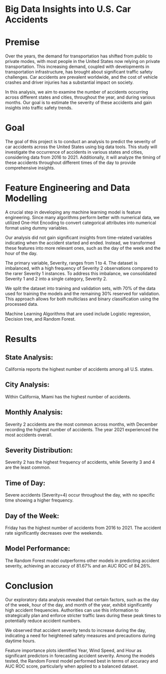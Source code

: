 # Big Data Insights into U.S. Car Accidents
# Premise
Over the years, the demand for transportation has shifted from public to private modes, with most people in the United States now relying on private transportation. This increasing demand, coupled with developments in transportation infrastructure, has brought about significant traffic safety challenges. Car accidents are prevalent worldwide, and the cost of vehicle crashes and driver injuries has a substantial impact on society.

In this analysis, we aim to examine the number of accidents occurring across different states and cities, throughout the year, and during various months. Our goal is to estimate the severity of these accidents and gain insights into traffic safety trends.

# Goal
The goal of this project is to conduct an analysis to predict the severity of car accidents across the United States using big data tools. This study will investigate the occurrence of accidents in various states and cities, considering data from 2016 to 2021. Additionally, it will analyze the timing of these accidents throughout different times of the day to provide comprehensive insights.

# Feature Engineering and Data Modelling
A crucial step in developing any machine learning model is feature engineering. Since many algorithms perform better with numerical data, we utilized One-Hot Encoding to convert categorical attributes into numerical format using dummy variables.

Our analysis did not gain significant insights from time-related variables indicating when the accident started and ended. Instead, we transformed these features into more relevant ones, such as the day of the week and the hour of the day.

The primary variable, Severity, ranges from 1 to 4. The dataset is imbalanced, with a high frequency of Severity 2 observations compared to the rarer Severity 1 instances. To address this imbalance, we consolidated Severity 1 and 2 into a single category, Severity 2.

We split the dataset into training and validation sets, with 70% of the data used for training the models and the remaining 30% reserved for validation. This approach allows for both multiclass and binary classification using the processed data.

Machine Learning Algorithms that are used include Logistic regression, Decision tree, and Random Forest.

# Results
## State Analysis: 
California reports the highest number of accidents among all U.S. states.
## City Analysis: 
Within California, Miami has the highest number of accidents.
## Monthly Analysis: 
Severity 2 accidents are the most common across months, with December recording the highest number of accidents. The year 2021 experienced the most accidents overall.
## Severity Distribution: 
Severity 2 has the highest frequency of accidents, while Severity 3 and 4 are the least common.
## Time of Day: 
Severe accidents (Severity=4) occur throughout the day, with no specific time showing a higher frequency.
## Day of the Week: 
Friday has the highest number of accidents from 2016 to 2021. The accident rate significantly decreases over the weekends.
## Model Performance: 
The Random Forest model outperforms other models in predicting accident severity, achieving an accuracy of 81.67% and an AUC ROC of 84.26%.

# Conclusion
Our exploratory data analysis revealed that certain factors, such as the day of the week, hour of the day, and month of the year, exhibit significantly high accident frequencies. Authorities can use this information to strategically plan and enforce stricter traffic laws during these peak times to potentially reduce accident numbers.

We observed that accident severity tends to increase during the day, indicating a need for heightened safety measures and precautions during daytime hours.

Feature importance plots identified Year, Wind Speed, and Hour as significant predictors in forecasting accident severity. Among the models tested, the Random Forest model performed best in terms of accuracy and AUC ROC score, particularly when applied to a balanced dataset.

